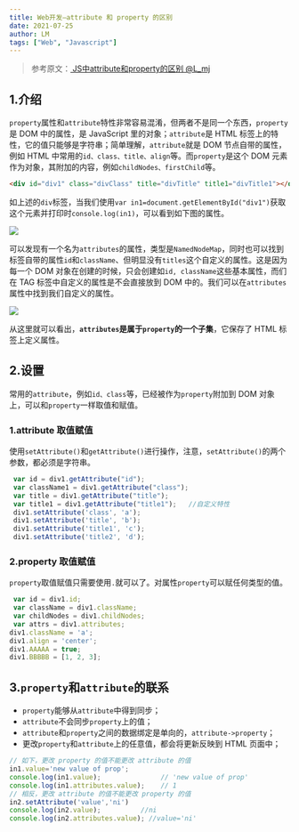 ```yaml
---
title: Web开发—attribute 和 property 的区别
date: 2021-07-25
author: LM
tags: ["Web", "Javascript"]
---
```


> 参考原文：[ JS中attribute和property的区别  @L_mj ](https://www.cnblogs.com/lmjZone/p/8760232.html)

## 1.介绍

`property`属性和`attribute`特性非常容易混淆，但两者不是同一个东西，`property`是 DOM 中的属性，是 JavaScript 里的对象；`attribute`是 HTML 标签上的特性，它的值只能够是字符串；简单理解，`attribute`就是 DOM 节点自带的属性，例如 HTML 中常用的`id、class、title、align`等。而`property`是这个 DOM 元素作为对象，其附加的内容，例如`childNodes、firstChild`等。

```html
<div id="div1" class="divClass" title="divTitle" title1="divTitle1"></div>
```

如上述的`div`标签，当我们使用`var in1=document.getElementById("div1")`获取这个元素并打印时`console.log(in1)`，可以看到如下图的属性。

![](/drawingbed/img/202205051102194.png)

可以发现有一个名为`attributes`的属性，类型是`NamedNodeMap`，同时也可以找到标签自带的属性`id`和`className`、但明显没有`titles`这个自定义的属性。这是因为每一个 DOM 对象在创建的时候，只会创建如`id, className`这些基本属性，而们在 TAG 标签中自定义的属性是不会直接放到 DOM 中的。我们可以在`attributes`属性中找到我们自定义的属性。

![](/drawingbed/img/202205051102155.png)

从这里就可以看出，**`attributes`是属于`property`的一个子集**，它保存了 HTML 标签上定义属性。

## 2.设置

常用的`attribute`，例如`id、class`等，已经被作为`property`附加到 DOM 对象上，可以和`property`一样取值和赋值。

### 1.attribute 取值赋值

使用`setAttribute()`和`getAttribute()`进行操作，注意，`setAttribute()`的两个参数，都必须是字符串。

```javascript
 var id = div1.getAttribute("id");              
 var className1 = div1.getAttribute("class");
 var title = div1.getAttribute("title");
 var title1 = div1.getAttribute("title1");   //自定义特性
 div1.setAttribute('class', 'a');
 div1.setAttribute('title', 'b');
 div1.setAttribute('title1', 'c');
 div1.setAttribute('title2', 'd');
```

### 2.property 取值赋值

`property`取值赋值只需要使用`.`就可以了。对属性`property`可以赋任何类型的值。

```javascript
 var id = div1.id;
 var className = div1.className;
 var childNodes = div1.childNodes;
 var attrs = div1.attributes;
div1.className = 'a';
div1.align = 'center';
div1.AAAAA = true;
div1.BBBBB = [1, 2, 3];
```

## 3.`property`和`attribute`的联系

- `property`能够从`attribute`中得到同步；
- `attribute`不会同步`property`上的值；
- `attribute`和`property`之间的数据绑定是单向的，`attribute->property`；
- 更改`property`和`attribute`上的任意值，都会将更新反映到 HTML 页面中；

```javascript
// 如下，更改 property 的值不能更改 attribute 的值
in1.value='new value of prop';
console.log(in1.value);               // 'new value of prop'
console.log(in1.attributes.value);    // 1
// 相反，更改 attribute 的值不能更改 property 的值
in2.setAttribute('value','ni')
console.log(in2.value);          //ni
console.log(in2.attributes.value); //value='ni'
```

